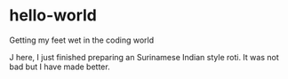 # hello-world
Getting my feet wet in the coding world

J here, I just finished preparing an Surinamese Indian style roti.
It was not bad but I have made better.

